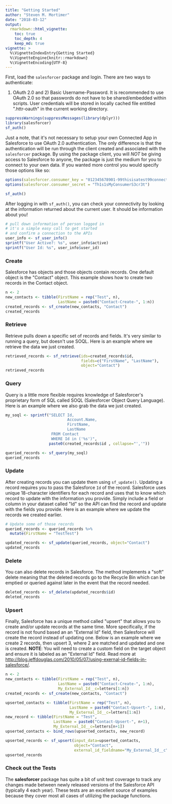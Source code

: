 ```yaml
---
title: "Getting Started"
author: "Steven M. Mortimer"
date: "2018-03-12"
output:
  rmarkdown::html_vignette:
    toc: true
    toc_depth: 4
    keep_md: true
vignette: >
  %\VignetteIndexEntry{Getting Started}
  %\VignetteEngine{knitr::rmarkdown}
  %\VignetteEncoding{UTF-8}
---
```




First, load the `salesforcer` package and login. There are two ways to authenticate: 
1) OAuth 2.0 and 2) Basic Username-Password. It is recommended to use OAuth 2.0 so that 
passwords do not have to be shared/embedded within scripts. User credentials will 
be stored in locally cached file entitled ".httr-oauth" in the current working 
directory.




```r
suppressWarnings(suppressMessages(library(dplyr)))
library(salesforcer)
sf_auth()
```

Just a note, that it's not necessary to setup your own Connected App in Salesforce 
to use OAuth 2.0 authentication. The only difference is that the authentication 
will be run through the client created and associated with the `salesforcer` 
package. By using the package client, you will *NOT* be giving access to Salesforce 
to anyone, the package is just the medium for you to connect to your own data. 
If you wanted more control you would specify those options like so: 


```r
options(salesforcer.consumer_key = "012345678901-99thisisatest99connected33app22key")
options(salesforcer.consumer_secret = "Th1s1sMyConsumerS3cr3t")

sf_auth()
```

After logging in with `sf_auth()`, you can check your connectivity by looking at 
the information returned about the current user. It should be information about you!


```r
# pull down information of person logged in
# it's a simple easy call to get started 
# and confirm a connection to the APIs
user_info <- sf_user_info()
sprintf("User Active?: %s", user_info$active)
sprintf("User Id: %s", user_info$user_id)
```

### Create
Salesforce has objects and those objects contain records. One default object is the 
"Contact" object. This example shows how to create two records in the Contact object.


```r
n <- 2
new_contacts <- tibble(FirstName = rep("Test", n),
                       LastName = paste0("Contact-Create-", 1:n))
created_records <- sf_create(new_contacts, "Contact")
created_records
```

### Retrieve
Retrieve pulls down a specific set of records and fields. It's very similar to 
running a query, but doesn't use SOQL. Here is an example where we retrieve the 
data we just created.


```r
retrieved_records <- sf_retrieve(ids=created_records$id, 
                                 fields=c("FirstName", "LastName"), 
                                 object="Contact")
retrieved_records
```

### Query
Query is a little more flexible requires knowledge of Salesforcer's proprietary 
form of SQL called SOQL (Salesforcer Object Query Language). Here is an example 
where we also grab the data we just created.


```r
my_soql <- sprintf("SELECT Id, 
                           Account.Name, 
                           FirstName, 
                           LastName 
                    FROM Contact 
                    WHERE Id in ('%s')", 
                   paste0(created_records$id , collapse="','"))

queried_records <- sf_query(my_soql)
queried_records
```

### Update
After creating records you can update them using `sf_update()`. Updating a record 
requires you to pass the Salesforce `Id` of the record. Salesforce uses unique 
18-character identifiers for each record and uses that to know which record to 
update with the information you provide. Simply include a field or column in your 
dataset called "Id" so the API can find the record and update with the fields you 
provide. Here is an example where we update the records we created earlier.


```r
# Update some of those records
queried_records <- queried_records %>%
  mutate(FirstName = "TestTest")

updated_records <- sf_update(queried_records, object="Contact")
updated_records
```

### Delete
You can also delete records in Salesforce. The method implements a "soft" delete 
meaning that the deleted records go to the Recycle Bin which can be emptied or 
queried against later in the event that the record needed.


```r
deleted_records <- sf_delete(updated_records$id)
deleted_records
```

### Upsert
Finally, Salesforce has a unique method called "upsert" that allows you to 
create and/or update records at the same time. More specifically, if the record 
is not found based an an "External Id" field, then Salesforce will create the 
record instead of updating one. Below is an example where we create 2 records, 
then upsert 3, where 2 are matched and updated and one is created. **NOTE**: You 
will need to create a custom field on the target object and ensure it is labeled as 
an "External Id" field. Read more at http://blog.jeffdouglas.com/2010/05/07/using-exernal-id-fields-in-salesforce/.


```r
n <- 2
new_contacts <- tibble(FirstName = rep("Test", n),
                       LastName = paste0("Contact-Create-", 1:n), 
                       My_External_Id__c=letters[1:n])
created_records <- sf_create(new_contacts, "Contact")

upserted_contacts <- tibble(FirstName = rep("Test", n),
                            LastName = paste0("Contact-Upsert-", 1:n), 
                            My_External_Id__c=letters[1:n])
new_record <- tibble(FirstName = "Test",
                     LastName = paste0("Contact-Upsert-", n+1), 
                     My_External_Id__c=letters[n+1])
upserted_contacts <- bind_rows(upserted_contacts, new_record)

upserted_records <- sf_upsert(input_data=upserted_contacts, 
                              object="Contact", 
                              external_id_fieldname="My_External_Id__c")
upserted_records
```



### Check out the Tests

The **salesforcer** package has quite a bit of unit test coverage to track any 
changes made between newly released versions of the Salesforce API (typically 4 each year). 
These tests are an excellent source of examples because they cover most all cases of 
utilizing the package functions. 
